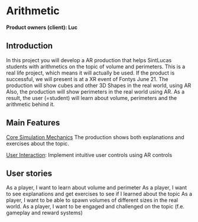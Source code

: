 # Arithmetic

**Product owners (client): Luc**

## Introduction

In this project you will develop a AR production that helps SintLucas students with arithmetics on the topic of volume and perimeters. This is a real life project, which means it will actually be used. If the product is successful, we will present is at a XR event of Fontys June 21.
The production will show cubes and other 3D Shapes in the real world, using AR
Also, the production will show perimeters in the real world using AR.
As a result, the user (=student) will learn about volume, perimeters and the arithmetic behind it.

## Main Features

<ins>Core Simulation Mechanics</ins>
The production shows both explanations and exercises about the topic.

<ins>User Interaction</ins>: Implement intuitive user controls using AR controls

## User stories
As a player, I want to learn about volume and perimeter
As a player, I want to see explanations and get exercises to see if I learned about the topic
As a player, I want to be able to spawn volumes of different sizes in the real world.
As a player, I want to be engaged and challenged on the topic (f.e. gameplay and reward systems)
